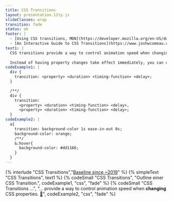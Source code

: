 ```yaml
---
title: CSS Transitions
layout: presentation.11ty.js
slideClasses: wrap
transition: fade
status: ok
footer: |
  - [Using CSS transitions, MDN](https://developer.mozilla.org/en-US/docs/Web/CSS/CSS_transitions/Using_CSS_transitions)
  - [An Interactive Guide to CSS Transitions](https://www.joshwcomeau.com/animation/css-transitions/)
text1: |
  CSS transitions provide a way to control animation speed when changing CSS properties. 
  
  Instead of having property changes take effect immediately, you can cause the changes in a property to take place over a period of time. With CSS transitions enabled, changes occur at time intervals that follow an acceleration curve, all of which can be customized.
codeExample1: |
  div {
    transition: <property> <duration> <timing-function> <delay>;
  }

  /**/
  div {
    transition: 
      <property> <duration> <timing-function> <delay>, 
      <property> <duration> <timing-function> <delay>;
  }
codeExample2: |
  a{
    transition: background-color 1s ease-in-out 0s;
    background-color: orange;
    /**/
    &:hover{
      background-color: #dd1166;
    }
  }
---
```


{% interlude "CSS Transitions","[Baseline since ~2019](https://caniuse.com/css-transitions)" %}
{% simpleText "CSS Transitions", text1 %}
{% codeSmall "CSS Transitions", "Outline einer CSS Transition.", codeExample1, "css", "fade" %}
{% codeSmall "CSS Transitions …", "… provide a way to control animation speed when **changing** CSS properties. [🛝](https://codepen.io/cnoss/pen/YzoXeXR)", codeExample2, "css", "fade" %}
